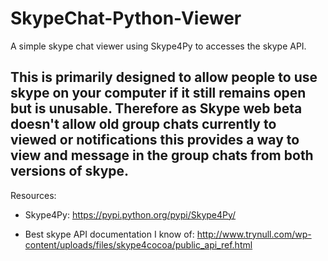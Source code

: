 # SkypeChat-Python-Viewer
A simple skype chat viewer using Skype4Py to accesses the skype API.

This is primarily designed to allow people to use skype on your computer if it still remains open but is unusable. Therefore as Skype web beta doesn't allow old group chats currently to viewed or notifications this provides a way to view and message in the group chats from both versions of skype.
----------------
Resources:
- Skype4Py: https://pypi.python.org/pypi/Skype4Py/

- Best skype API documentation I know of: http://www.trynull.com/wp-content/uploads/files/skype4cocoa/public_api_ref.html

